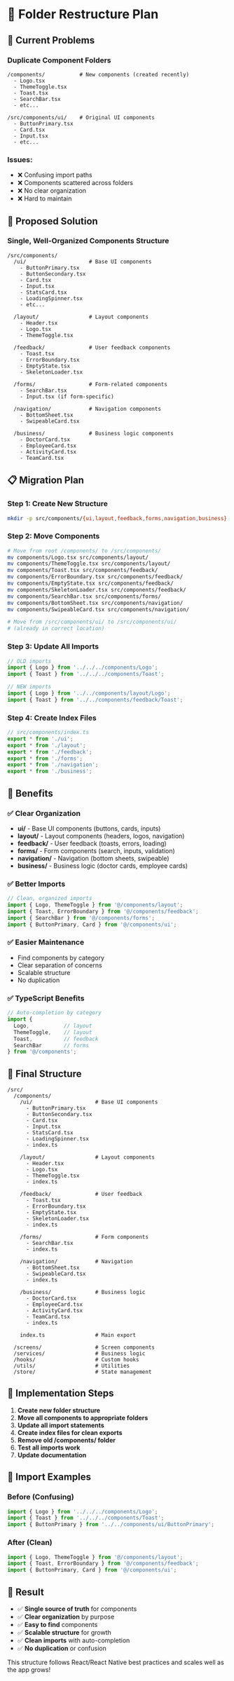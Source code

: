 # 📁 Folder Restructure Plan

## 🚨 Current Problems

### Duplicate Component Folders
```
/components/           # New components (created recently)
  - Logo.tsx
  - ThemeToggle.tsx
  - Toast.tsx
  - SearchBar.tsx
  - etc...

/src/components/ui/    # Original UI components
  - ButtonPrimary.tsx
  - Card.tsx
  - Input.tsx
  - etc...
```

### Issues:
- ❌ Confusing import paths
- ❌ Components scattered across folders
- ❌ No clear organization
- ❌ Hard to maintain

## 🎯 Proposed Solution

### Single, Well-Organized Components Structure
```
/src/components/
  /ui/                    # Base UI components
    - ButtonPrimary.tsx
    - ButtonSecondary.tsx
    - Card.tsx
    - Input.tsx
    - StatsCard.tsx
    - LoadingSpinner.tsx
    - etc...

  /layout/                # Layout components
    - Header.tsx
    - Logo.tsx
    - ThemeToggle.tsx

  /feedback/              # User feedback components
    - Toast.tsx
    - ErrorBoundary.tsx
    - EmptyState.tsx
    - SkeletonLoader.tsx

  /forms/                 # Form-related components
    - SearchBar.tsx
    - Input.tsx (if form-specific)

  /navigation/            # Navigation components
    - BottomSheet.tsx
    - SwipeableCard.tsx

  /business/              # Business logic components
    - DoctorCard.tsx
    - EmployeeCard.tsx
    - ActivityCard.tsx
    - TeamCard.tsx
```

## 📋 Migration Plan

### Step 1: Create New Structure
```bash
mkdir -p src/components/{ui,layout,feedback,forms,navigation,business}
```

### Step 2: Move Components
```bash
# Move from root /components/ to /src/components/
mv components/Logo.tsx src/components/layout/
mv components/ThemeToggle.tsx src/components/layout/
mv components/Toast.tsx src/components/feedback/
mv components/ErrorBoundary.tsx src/components/feedback/
mv components/EmptyState.tsx src/components/feedback/
mv components/SkeletonLoader.tsx src/components/feedback/
mv components/SearchBar.tsx src/components/forms/
mv components/BottomSheet.tsx src/components/navigation/
mv components/SwipeableCard.tsx src/components/navigation/

# Move from /src/components/ui/ to /src/components/ui/
# (already in correct location)
```

### Step 3: Update All Imports
```typescript
// OLD imports
import { Logo } from '../../../components/Logo';
import { Toast } from '../../../components/Toast';

// NEW imports
import { Logo } from '../../components/layout/Logo';
import { Toast } from '../../components/feedback/Toast';
```

### Step 4: Create Index Files
```typescript
// src/components/index.ts
export * from './ui';
export * from './layout';
export * from './feedback';
export * from './forms';
export * from './navigation';
export * from './business';
```

## 🎯 Benefits

### ✅ Clear Organization
- **ui/** - Base UI components (buttons, cards, inputs)
- **layout/** - Layout components (headers, logos, navigation)
- **feedback/** - User feedback (toasts, errors, loading)
- **forms/** - Form components (search, inputs, validation)
- **navigation/** - Navigation (bottom sheets, swipeable)
- **business/** - Business logic (doctor cards, employee cards)

### ✅ Better Imports
```typescript
// Clean, organized imports
import { Logo, ThemeToggle } from '@/components/layout';
import { Toast, ErrorBoundary } from '@/components/feedback';
import { SearchBar } from '@/components/forms';
import { ButtonPrimary, Card } from '@/components/ui';
```

### ✅ Easier Maintenance
- Find components by category
- Clear separation of concerns
- Scalable structure
- No duplication

### ✅ TypeScript Benefits
```typescript
// Auto-completion by category
import { 
  Logo,           // layout
  ThemeToggle,    // layout
  Toast,          // feedback
  SearchBar       // forms
} from '@/components';
```

## 📁 Final Structure

```
/src/
  /components/
    /ui/                    # Base UI components
      - ButtonPrimary.tsx
      - ButtonSecondary.tsx
      - Card.tsx
      - Input.tsx
      - StatsCard.tsx
      - LoadingSpinner.tsx
      - index.ts

    /layout/                # Layout components
      - Header.tsx
      - Logo.tsx
      - ThemeToggle.tsx
      - index.ts

    /feedback/              # User feedback
      - Toast.tsx
      - ErrorBoundary.tsx
      - EmptyState.tsx
      - SkeletonLoader.tsx
      - index.ts

    /forms/                 # Form components
      - SearchBar.tsx
      - index.ts

    /navigation/            # Navigation
      - BottomSheet.tsx
      - SwipeableCard.tsx
      - index.ts

    /business/              # Business logic
      - DoctorCard.tsx
      - EmployeeCard.tsx
      - ActivityCard.tsx
      - TeamCard.tsx
      - index.ts

    index.ts                # Main export

  /screens/                 # Screen components
  /services/                # Business logic
  /hooks/                   # Custom hooks
  /utils/                   # Utilities
  /store/                   # State management
```

## 🚀 Implementation Steps

1. **Create new folder structure**
2. **Move all components to appropriate folders**
3. **Update all import statements**
4. **Create index files for clean exports**
5. **Remove old /components/ folder**
6. **Test all imports work**
7. **Update documentation**

## 📝 Import Examples

### Before (Confusing)
```typescript
import { Logo } from '../../../components/Logo';
import { Toast } from '../../../components/Toast';
import { ButtonPrimary } from '../../components/ui/ButtonPrimary';
```

### After (Clean)
```typescript
import { Logo, ThemeToggle } from '@/components/layout';
import { Toast, ErrorBoundary } from '@/components/feedback';
import { ButtonPrimary, Card } from '@/components/ui';
```

## 🎯 Result

- ✅ **Single source of truth** for components
- ✅ **Clear organization** by purpose
- ✅ **Easy to find** components
- ✅ **Scalable structure** for growth
- ✅ **Clean imports** with auto-completion
- ✅ **No duplication** or confusion

This structure follows React/React Native best practices and scales well as the app grows!
